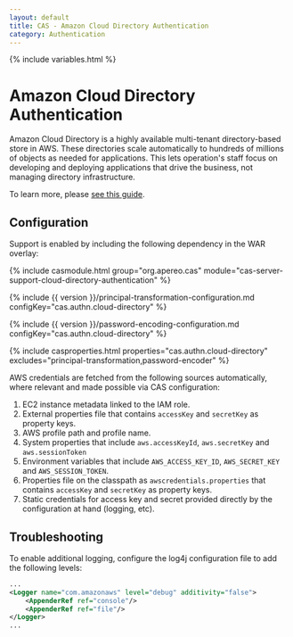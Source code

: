 ```yaml
---
layout: default
title: CAS - Amazon Cloud Directory Authentication
category: Authentication
---
```

{% include variables.html %}


# Amazon Cloud Directory Authentication

Amazon Cloud Directory is a highly available multi-tenant directory-based store 
in AWS. These directories scale automatically to hundreds of millions of 
objects as needed for applications. This lets operation's staff 
focus on developing and deploying applications that drive the business, not managing directory infrastructure.

To learn more, please [see this guide](http://docs.aws.amazon.com/directoryservice/latest/admin-guide/directory_amazon_cd.html).

## Configuration

Support is enabled by including the following dependency in the WAR overlay:

{% include casmodule.html group="org.apereo.cas" module="cas-server-support-cloud-directory-authentication" %}

{% include {{ version }}/principal-transformation-configuration.md configKey="cas.authn.cloud-directory" %}

{% include {{ version }}/password-encoding-configuration.md configKey="cas.authn.cloud-directory" %}

{% include casproperties.html properties="cas.authn.cloud-directory" excludes="principal-transformation,password-encoder" %}

AWS credentials are fetched from the following sources automatically, where relevant 
and made possible via CAS configuration:

1. EC2 instance metadata linked to the IAM role.
2. External properties file that contains `accessKey` and `secretKey` as property keys.
3. AWS profile path and profile name.
4. System properties that include `aws.accessKeyId`, `aws.secretKey` and `aws.sessionToken`
5. Environment variables that include `AWS_ACCESS_KEY_ID`, `AWS_SECRET_KEY` and `AWS_SESSION_TOKEN`.
6. Properties file on the classpath as `awscredentials.properties` that contains `accessKey` and `secretKey` as property keys.
7. Static credentials for access key and secret provided directly by the configuration at hand (logging, etc).

## Troubleshooting

To enable additional logging, configure the log4j configuration file to add the following levels:

```xml
...
<Logger name="com.amazonaws" level="debug" additivity="false">
    <AppenderRef ref="console"/>
    <AppenderRef ref="file"/>
</Logger>
...
